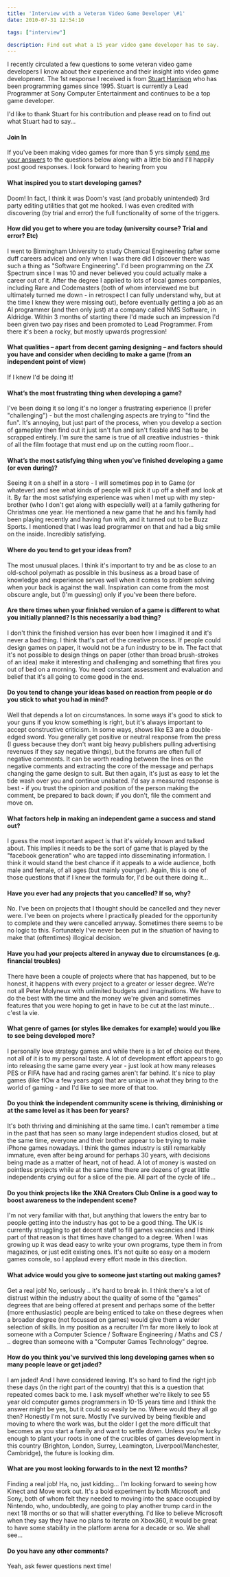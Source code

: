 ```yaml
---
title: 'Interview with a Veteran Video Game Developer \#1'
date: 2010-07-31 12:54:10

tags: ["interview"]

description: Find out what a 15 year video game developer has to say.
---
```


I recently circulated a few questions to some veteran video game
developers I know about their experience and their insight into video
game development. The 1st response I received is from [Stuart
Harrison](http://uk.linkedin.com/pub/stuart-harrison/1/ab1/947) who has been programming games since 1995. Stuart is currently a Lead Programmer at Sony Computer Entertainment and continues to be a top game developer.

I'd like to thank Stuart for his contribution and please read on to find
out what Stuart had to say...

<div class="right-col">

#### Join In

If you've been making video games for more than 5 yrs simply [send me
your answers](http://game-linchpin/contact) to the questions below along with a little bio and I'll happily post good responses.
I look forward to hearing from you

</div>

#### What inspired you to start developing games?

Doom! In fact, I think it was Doom's vast (and probably unintended) 3rd
party editing utilities that got me hooked. I was even credited with
discovering (by trial and error) the full functionality of some of the
triggers.

#### How did you get to where you are today (university course? Trial and error? Etc)

I went to Birmingham University to study Chemical Engineering (after
some duff careers advice) and only when I was there did I discover there
was such a thing as "Software Engineering". I'd been programming on the
ZX Spectrum since I was 10 and never believed you could actually make a
career out of it. After the degree I applied to lots of local games
companies, including Rare and Codemasters (both of whom interviewed me
but ultimately turned me down - in retrospect I can fully understand
why, but at the time I knew they were missing out), before eventually
getting a job as an AI programmer (and then only just) at a company
called NMS Software, in Aldridge. Within 3 months of starting there I'd
made such an impression I'd been given two pay rises and been promoted
to Lead Programmer. From there it's been a rocky, but mostly upwards
progression!

#### What qualities – apart from decent gaming designing – and factors should you have and consider when deciding to make a game (from an independent point of view)

If I knew I'd be doing it!

#### What’s the most frustrating thing when developing a game?

I've been doing it so long it's no longer a frustrating experience (I
prefer "challenging") - but the most challenging aspects are trying to
"find the fun". It's annoying, but just part of the process, when you
develop a section of gameplay then find out it just isn't fun and isn't
fixable and has to be scrapped entirely. I'm sure the same is true of
all creative industries - think of all the film footage that must end up
on the cutting room floor...

#### What’s the most satisfying thing when you’ve finished developing a game (or even during)?

Seeing it on a shelf in a store - I will sometimes pop in to Game (or
whatever) and see what kinds of people will pick it up off a shelf and
look at it. By far the most satisfying experience was when I met up with
my step-brother (who I don't get along with especially well) at a family
gathering for Christmas one year. He mentioned a new game that he and
his family had been playing recently and having fun with, and it turned
out to be Buzz Sports. I mentioned that I was lead programmer on that
and had a big smile on the inside. Incredibly satisfying.

#### Where do you tend to get your ideas from?

The most unusual places. I think it's important to try and be as close
to an old-school polymath as possible in this business as a broad base
of knowledge and experience serves well when it comes to problem solving
when your back is against the wall. Inspiration can come from the most
obscure angle, but (I'm guessing) only if you've been there before.

#### Are there times when your finished version of a game is different to what you initially planned? Is this necessarily a bad thing?

I don't think the finished version has ever been how I imagined it and
it's never a bad thing. I think that's part of the creative process. If
people could design games on paper, it would not be a fun industry to be
in. The fact that it's not possible to design things on paper (other
than broad brush-strokes of an idea) make it interesting and challenging
and something that fires you out of bed on a morning. You need constant
assessment and evaluation and belief that it's all going to come good in
the end.

#### Do you tend to change your ideas based on reaction from people or do you stick to what you had in mind?

Well that depends a lot on circumstances. In some ways it's good to
stick to your guns if you know something is right, but it's always
important to accept constructive criticism. In some ways, shows like E3
are a double-edged sword. You generally get positive or neutral response
from the press (I guess because they don't want big heavy publishers
pulling advertising revenues if they say negative things), but the
forums are often full of negative comments. It can be worth reading
between the lines on the negative comments and extracting the core of
the message and perhaps changing the game design to suit. But then
again, it's just as easy to let the tide wash over you and continue
unabated. I'd say a measured response is best - if you trust the opinion
and position of the person making the comment, be prepared to back down;
if you don't, file the comment and move on.

#### What factors help in making an independent game a success and stand out?

I guess the most important aspect is that it's widely known and talked
about. This implies it needs to be the sort of game that is played by
the "facebook generation" who are tapped into disseminating information.
I think it would stand the best chance if it appeals to a wide audience,
both male and female, of all ages (but mainly younger). Again, this is
one of those questions that if I knew the formula for, I'd be out there
doing it...

#### Have you ever had any projects that you cancelled? If so, why?

No. I've been on projects that I thought should be cancelled and they
never were. I've been on projects where I practically pleaded for the
opportunity to complete and they were cancelled anyway. Sometimes there
seems to be no logic to this. Fortunately I've never been put in the
situation of having to make that (oftentimes) illogical decision.

#### Have you had your projects altered in anyway due to circumstances (e.g. financial troubles)

There have been a couple of projects where that has happened, but to be
honest, it happens with every project to a greater or lesser degree.
We're not all Peter Molyneux with unlimited budgets and imaginations. We
have to do the best with the time and the money we're given and
sometimes features that you were hoping to get in have to be cut at the
last minute... c'est la vie.

#### What genre of games (or styles like demakes for example) would you like to see being developed more?

I personally love strategy games and while there is a lot of choice out
there, not all of it is to my personal taste. A lot of development
effort appears to go into releasing the same game every year - just look
at how many releases PES or FIFA have had and racing games aren't far
behind. It's nice to play games (like flOw a few years ago) that are
unique in what they bring to the world of gaming - and I'd like to see
more of that too.

#### Do you think the independent community scene is thriving, diminishing or at the same level as it has been for years?

It's both thriving and diminishing at the same time. I can't remember a
time in the past that has seen so many large independent studios closed,
but at the same time, everyone and their brother appear to be trying to
make iPhone games nowadays. I think the games industry is still
remarkably immature, even after being around for perhaps 30 years, with
decisions being made as a matter of heart, not of head. A lot of money
is wasted on pointless projects while at the same time there are dozens
of great little independents crying out for a slice of the pie. All part
of the cycle of life...

#### Do you think projects like the XNA Creators Club Online is a good way to boost awareness to the independent scene?

I'm not very familiar with that, but anything that lowers the entry bar
to people getting into the industry has got to be a good thing. The UK
is currently struggling to get decent staff to fill games vacancies and
I think part of that reason is that times have changed to a degree. When
I was growing up it was dead easy to write your own programs, type them
in from magazines, or just edit existing ones. It's not quite so easy on
a modern games console, so I applaud every effort made in this
direction.

#### What advice would you give to someone just starting out making games?

Get a real job! No, seriously .. it's hard to break in. I think there's
a lot of distrust within the industry about the quality of some of the
"games" degrees that are being offered at present and perhaps some of
the better (more enthusiastic) people are being enticed to take on these
degrees when a broader degree (not focussed on games) would give them a
wider selection of skills. In my position as a recruiter I'm far more
likely to look at someone with a Computer Science / Software Engineering
/ Maths and CS / .. degree than someone with a "Computer Games
Technology" degree.

#### How do you think you've survived this long developing games when so many people leave or get jaded?

I am jaded! And I have considered leaving. It's so hard to find the
right job these days (in the right part of the country) that this is a
question that repeated comes back to me. I ask myself whether we're
likely to see 55 year old computer games programmers in 10-15 years time
and I think the answer might be yes, but it could so easily be no. Where
would they all go then? Honestly I'm not sure. Mostly I've survived by
being flexible and moving to where the work was, but the older I get the
more difficult that becomes as you start a family and want to settle
down. Unless you're lucky enough to plant your roots in one of the
crucibles of games development in this country (Brighton, London,
Surrey, Leamington, Liverpool/Manchester, Cambridge), the future is
looking dim.

#### What are you most looking forwards to in the next 12 months?

Finding a real job! Ha, no, just kidding... I'm looking forward to
seeing how Kinect and Move work out. It's a bold experiment by both
Microsoft and Sony, both of whom felt they needed to moving into the
space occupied by Nintendo, who, undoubtedly, are going to play another
trump card in the next 18 months or so that will shatter everything. I'd
like to believe Microsoft when they say they have no plans to iterate on
Xbox360, it would be great to have some stability in the platform arena
for a decade or so. We shall see...

#### Do you have any other comments?

Yeah, ask fewer questions next time!
